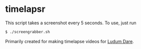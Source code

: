 # timelapsr

This script takes a screenshot every 5 seconds. To use, just run

```bash
$ ./screengrabber.sh
```

Primarily created for making timelapse videos for [Ludum Dare](http://ludumdare.com/compo).